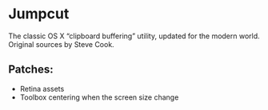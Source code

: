 Jumpcut
=======

The classic OS X “clipboard buffering” utility, updated for the modern world. Original sources by Steve Cook.

Patches:
--------

- Retina assets
- Toolbox centering when the screen size change
